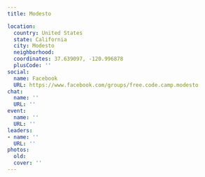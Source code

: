 ```yaml
---
title: Modesto

location:
  country: United States
  state: California
  city: Modesto
  neighborhood: 
  coordinates: 37.639097, -120.996878
  plusCode: ''
social:
  name: Facebook
  URL: https://www.facebook.com/groups/free.code.camp.modesto
chat:
  name: ''
  URL: ''
event:
  name: ''
  URL: ''
leaders:
- name: ''
  URL: ''
photos:
  old: 
  cover: ''
---
```

